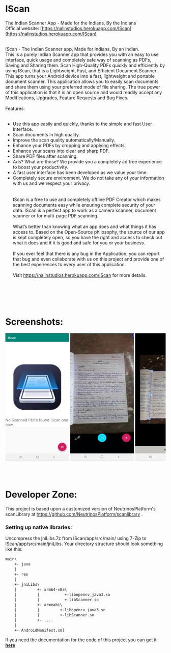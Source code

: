 # IScan
The Indian Scanner App - Made for the Indians, By the Indians<br>
Official website: [https://nalinstudios.herokuapp.com/IScan](https://nalinstudios.herokuapp.com/IScan) <br><br>


IScan - The Indian Scanner app, Made for Indians, By an Indian.<br>
This is a purely Indian Scanner app that provides you with an easy to use interface, quick usage and completely safe way of scanning as PDFs, Saving and Sharing them.
Scan High-Quality PDFs quickly and efficiently by using IScan, that is a Lightweight, Fast, and Efficient Document Scanner. This app turns your Android device into a fast, lightweight and portable document scanner. This application allows you to easily scan documents and share them using your preferred mode of file sharing. The true power of this application is that it is an open source and would readily accept any Modifications, Upgrades, Feature Requests and Bug Fixes.
<br><br>
Features:<br><br>

* Use this app easily and quickly, thanks to the simple and fast User Interface.<br>
* Scan documents in high quality.<br>
* Improve the scan quality automatically/Manually.<br>
* Enhance your PDFs by cropping and applying effects.<br>
* Enhance your scans into clear and sharp PDF.<br>
* Share PDF files after scanning.<br>
* Ads? What are those? We provide you a completely ad free experience to boost your productivity.<br>
* A fast user interface has been developed as we value your time.<br>
* Completely secure environment. We do not take any of your information with us and we respect your privacy.<br>
<br><br>
IScan is a free to use and completely offline PDF Creator which makes scanning documents easy while ensuring complete security of your data. IScan is a perfect app to work as a camera scanner, document scanner or for multi-page PDF scanning.
<br><br>
What’s better than knowing what an app does and what things it has access to. Based on the Open-Source philosophy, the source of our app is kept completely open, so you have the right and access to check out what it does and if it is good and safe for you or your business.
<br><br>
If you ever feel that there is any bug in the Application, you can report that bug and even collaborate with us on this project and provide one of the best experiences to every user of this application.
<br><br>
Visit https://nalinstudios.herokuapp.com/IScan for more details.<br><br><br>














<br><br>
# Screenshots:
<div id="screenshots" style="white-space: nowrap;">
    <div style="overflow-x: scroll;overflow-y: hidden;">
        <img src="GPlay/RawScreenshots/ss1.jpeg" width="200" height="400">
        <img src="GPlay/RawScreenshots/ss2.jpg"  width="200" height="400">
        <img src="GPlay/RawScreenshots/ss3.jpg"  width="200" height="400">
        <img src="GPlay/RawScreenshots/ss4.jpg"  width="200" height="400">
        <img src="GPlay/RawScreenshots/ss5.jpg"  width="200" height="400">
        <img src="GPlay/RawScreenshots/ss6.jpg"  width="200" height="400">
    </div>
</div>












<br><br>
# Developer Zone:
This project is based upon a customized version of NeutrinosPlatform's scanLibrary at https://github.com/NeutrinosPlatform/scanlibrary .
### Setting up native libraries:

Uncompress the jniLibs.7z from IScan/app/src/main/ using 7-Zip to IScan/app/src/main/jniLibs. Your directory structure should look something like this:
~~~shell
main\
    +- java
    |
    +- res
    |
    +- jniLibs\
    |         +- arm64-v8a\
    |         |           +-libopencv_java3.so
    |         |           +-libScanner.so
    |         +- armeabi\
    |         |         +-libopencv_java3.so
    |         |         +-libScanner.so
    |         +- ....
    |
    +- AndroidManifest.xml
~~~

If you need the documentation for the code of this project you can get it **[here](https://nalin-2005.github.io/IScan)**
